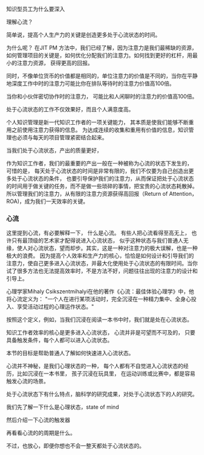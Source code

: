 知识型员工为什么要深入

理解心流？ 

简单说，提高个人生产力的关键是创造更多处于心流状态的时间。

 为什么呢？ 在JIT  PM  方法中，我们已经了解，因为注意力是我们最稀缺的资源，如何管理项目的关键是，如何优化分配我们的注意力。如何找到更好的杠杆，用最小的注意力资源， 获得更高的回报。  

同时，不像单位货币的价值都是相同的，单位注意力的价值是不同的，当你在平静地深度工作中时的注意力可能比你在排队等待时的注意力价值高100倍。 

当你和小伙伴密切协作时的注意力， 可能比和人闲聊时的注意力的价值高100倍。



处于心流状态的工作不仅效果好，而且个人满意度高。 





个人知识管理是新一代知识工作者的一项关键能力， 其本质是使我们能够不断重用之前使用注意力获得的信息。 为达成连续的收集和重用有价值的信息，知识管理也必须与每天的项目管理紧密结合起来。

 

当我们处于心流状态，产出的质量更好，

 作为知识工作者，我们的最重要的产出一般在一种被称为心流的状态下发生的， 可惜的是， 每天处于心流状态的时间是非常有限的，我们不仅要为自己创造出更多处于心流状态的条件， 也要引导保护我们的注意力，从而保证把处于心流状态的时间用于做关键的任务，而不是做一些琐碎的事情，把宝贵的心流状态耗散掉。 所以管理我们的注意力，从有限的注意力资源获得高回报（Return of Attention， ROA)，成为我们一天效率的关键。

### 心流

这里提到心流，有必要解释一下， 什么是心流。 有些人把心流看得至高无上， 也许只有最顶级的艺术家才配得说进入心流状态， 似乎这种状态与我们普通人无缘，使人对心流状态，望而却步。其实，这是一种对注意力的极大误解，也是一种极大的浪费。 因为提高个人效率和生产力的核心，恰恰是如何设计和引导我们的注意力，使自己更多进入心流状态，并最大化使用处于心流状态的有限时间。当你试了很多方法也无法提高效率时，不是方法不好，问题往往出现的注意力的设计和引导上。 

心理学家Mihaly Csikszentmihalyi在他的著作《心流：最佳体验心理学》中，他将心流定义为： "一个人在进行某项活动时，完全沉浸在一种精力集中、全身心投入、享受活动过程的心理运作状态。"

按照这个定义，例如，当我们沉浸在阅读一本书中时，我们就是处在心流状态。 

知识工作者效率的核心是更多进入心流状态， 心流并非是可望而不可及的， 只要具备触发条件，每个人都可以进入心流状态。 

本节的目标是帮助普通人了解如何快速进入心流状态。 

心流并不神秘，是我们心理状态的一种， 每个人都有不自觉进入心流状态的经历，比如沉浸在一本书里， 孩子沉浸在玩具里， 在运动训练或比赛中，都是容易触发心流的场景。 

处于心流状态下有什么特点，脑科学的研究成果，对处于心流状态下的人的研究。 

我们先了解一下什么是心理状态，state of mind

然后介绍一下心流的触发器

再看看心流的的周期是什么。

不过，也放心，即便你想也不会一整天都处于心流状态的。 

